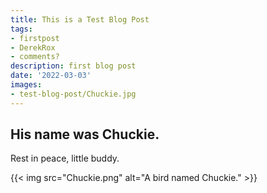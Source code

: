 ```yaml
---
title: This is a Test Blog Post
tags:
- firstpost
- DerekRox
- comments?
description: first blog post
date: '2022-03-03'
images:
- test-blog-post/Chuckie.jpg
---
```


## His name was Chuckie.

Rest in peace, little buddy.

{{< img src="Chuckie.png" alt="A bird named Chuckie." >}}